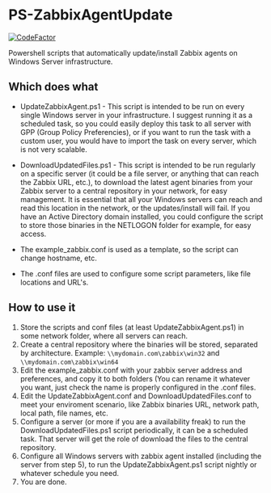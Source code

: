 # PS-ZabbixAgentUpdate

[![CodeFactor](https://www.codefactor.io/repository/github/esserafael/ps-zabbixagentupdate/badge)](https://www.codefactor.io/repository/github/esserafael/ps-zabbixagentupdate)

Powershell scripts that automatically update/install Zabbix agents on Windows Server infrastructure.

## Which does what

-   UpdateZabbixAgent.ps1 - This script is intended to be run on every single Windows server in your infrastructure. I suggest running it as a scheduled task, so you could easily deploy this task to all server with GPP (Group Policy Preferencies), or if you want to run the task with a custom user, you would have to import the task on every server, which is not very scalable.

-   DownloadUpdatedFiles.ps1 - This script is intended to be run regularly on a specific server (it could be a file server, or anything that can reach the Zabbix URL, etc.), to download the latest agent binaries from your Zabbix server to a central repository in your network, for easy management. It is essential that all your Windows servers can reach and read this location in the network, or the updates/install will fail. If you have an Active Directory domain installed, you could configure the script to store those binaries in the NETLOGON folder for example, for easy access.

-   The example_zabbix.conf is used as a template, so the script can change hostname, etc.

-   The .conf files are used to configure some script parameters, like file locations and URL's.

## How to use it

1.  Store the scripts and conf files (at least UpdateZabbixAgent.ps1) in some network folder, where all servers can reach.
2.  Create a central repository where the binaries will be stored, separated by architecture. Example: 
    `\\mydomain.com\zabbix\win32` and `\\mydomain.com\zabbix\win64`
3.  Edit the example_zabbix.conf with your zabbix server address and preferences, and copy it to both folders (You can rename it whatever you want, just check the name is properly configured in the .conf files.
4.  Edit the UpdateZabbixAgent.conf and DownloadUpdatedFiles.conf to meet your enviroment scenario, like Zabbix binaries URL, network path, local path, file names, etc.
5.  Configure a server (or more if you are a availability freak) to run the DownloadUpdatedFiles.ps1 script periodically, it can be a scheduled task. That server will get the role of download the files to the central repository.
6.  Configure all Windows servers with zabbix agent installed (including the server from step 5), to run the UpdateZabbixAgent.ps1 script nightly or whatever schedule you need.
7.  You are done.
